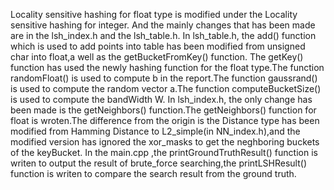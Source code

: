 Locality sensitive hashing for float type is modified under the Locality sensitive hashing for integer.
And the mainly changes that has been made are in the lsh_index.h and the lsh_table.h.
In lsh_table.h, the add() function which is used to add points into table has been modified from unsigned char into float,a well as the getBucketFromKey() function.
The getKey() function has used the newly hashing function for the float type.The function randomFloat() is used to compute b in the report.The function gaussrand() 
is used to compute the random vector a.The function computeBucketSize() is used to compute the bandWidth W.
In lsh_index.h, the only change has been made is the getNeighbors() function.The getNeighbors() function for float is wroten.The difference from the origin is the Distance
type has been modified from Hamming Distance to L2_simple(in NN_index.h),and the modified version has ignored the xor_masks to get the neghboring buckets of the keyBucket.
In the main.cpp ,the printGroundTruthResult() function is writen to output the result of brute_force searching,the printLSHResult() function is writen to compare the 
search result from the ground truth.
